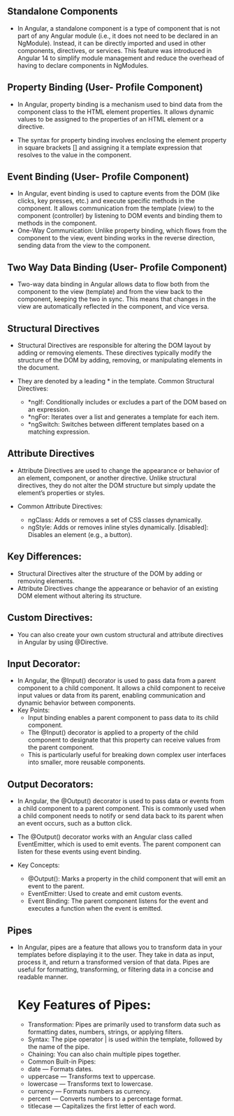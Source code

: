 ## Standalone Components
 - In Angular, a standalone component is a type of component that is not part of any Angular module (i.e., it does not need to be declared in an NgModule). Instead, it can be directly imported and used in other components, directives, or services. This feature was introduced in Angular 14 to simplify module management and reduce the overhead of having to declare components in NgModules.

## Property Binding (User- Profile Component)
 - In Angular, property binding is a mechanism used to bind data from the component class to the HTML element properties. It allows dynamic values to be assigned to the properties of an HTML element or a directive.

 - The syntax for property binding involves enclosing the element property in square brackets [] and assigning it a template expression that resolves to the value in the component.

 ## Event Binding (User- Profile Component)
 - In Angular, event binding is used to capture events from the DOM (like clicks, key presses, etc.) and execute specific methods in the component. It allows communication from the template (view) to the component (controller) by listening to DOM events and binding them to methods in the component.
 - One-Way Communication: Unlike property binding, which flows from the component to the view, event binding works in the reverse direction, sending data from the view to the component.

 ## Two Way Data Binding (User- Profile Component)
 - Two-way data binding in Angular allows data to flow both from the component to the view (template) and from the view back to the component, keeping the two in sync. This means that changes in the view are automatically reflected in the component, and vice versa.

 ## Structural Directives
 - Structural Directives are responsible for altering the DOM layout by adding or removing elements. These directives typically modify the structure of the DOM by adding, removing, or manipulating elements in the document.

 - They are denoted by a leading * in the template.
Common Structural Directives:
   - *ngIf: Conditionally includes or excludes a part of the DOM based on an expression.
   - *ngFor: Iterates over a list and generates a template for each item.
   - *ngSwitch: Switches between different templates based on a matching expression.

## Attribute Directives
   - Attribute Directives are used to change the appearance or behavior of an element, component, or another directive. Unlike structural directives, they do not alter the DOM structure but simply update the element’s properties or styles.

 - Common Attribute Directives:
    - ngClass: Adds or removes a set of CSS classes dynamically.
    - ngStyle: Adds or removes inline styles dynamically.
[disabled]: Disables an element (e.g., a button).


## Key Differences:
   - Structural Directives alter the structure of the DOM by adding or removing elements.
   - Attribute Directives change the appearance or behavior of an existing DOM element without altering its structure.

## Custom Directives:
  - You can also create your own custom structural and attribute directives in Angular by using @Directive.

## Input Decorator: 

- In Angular, the @Input() decorator is used to pass data from a parent component to a child component. It allows a child component to receive input values or data from its parent, enabling communication and dynamic behavior between components.
- Key Points:
    - Input binding enables a parent component to pass data to its child component.
    - The @Input() decorator is applied to a property of the child component to designate that this property can receive values from the parent component.
    - This is particularly useful for breaking down complex user interfaces into smaller, more reusable components.


## Output Decorators:

- In Angular, the @Output() decorator is used to pass data or events from a child component to a parent component. This is commonly used when a child component needs to notify or send data back to its parent when an event occurs, such as a button click.

 - The @Output() decorator works with an Angular class called EventEmitter, which is used to emit events. The parent component can listen for these events using event binding.

 - Key Concepts:
   - @Output(): Marks a property in the child component that will emit an event to the parent.
   - EventEmitter: Used to create and emit custom events.
   - Event Binding: The parent component listens for the event and executes a function when the event is emitted.

   

## Pipes
 - In Angular, pipes are a feature that allows you to transform data in your templates before displaying it to the user. They take in data as input, process it, and return a transformed version of that data. Pipes are useful for formatting, transforming, or filtering data in a concise and readable manner.

   # Key Features of Pipes:
    - Transformation: Pipes are primarily used to transform data such as formatting dates, numbers, strings, or applying filters.
   - Syntax: The pipe operator | is used within the template, followed by the name of the pipe.
   - Chaining: You can also chain multiple pipes together.
   - Common Built-in Pipes:
   - date — Formats dates.
   - uppercase — Transforms text to uppercase.
   - lowercase — Transforms text to lowercase.
   - currency — Formats numbers as currency.
   - percent — Converts numbers to a percentage format.
   - titlecase — Capitalizes the first letter of each word.